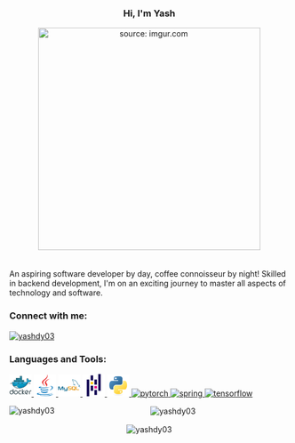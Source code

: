 <h3 align="center">Hi, I'm Yash</h3>
<div id="header" align="center">
  <a href="https://imgur.com/oKGXMYE"><img src="https://i.imgur.com/oKGXMYE.jpg" title="source: imgur.com" height="400" width="400" /></a>
  <p align = "left"><br>An aspiring software developer by day, coffee connoisseur by night! Skilled in backend development, I'm on an exciting journey to master all aspects of technology and software.</p>
<h3 align="left">Connect with me:</h3>
<p align="left">
<a href="https://linkedin.com/in/yashdy03" target="blank"><img align="center" src="https://i.imgur.com/6koHRMo.png" alt="yashdy03" height="30" width="30" /></a>
</p>
<h3 align="left">Languages and Tools:</h3>
<p align="left"> <a href="https://www.docker.com/" target="_blank" rel="noreferrer"> <img src="https://raw.githubusercontent.com/devicons/devicon/master/icons/docker/docker-original-wordmark.svg" alt="docker" width="40" height="40"/> </a> <a href="https://www.java.com" target="_blank" rel="noreferrer"> <img src="https://raw.githubusercontent.com/devicons/devicon/master/icons/java/java-original.svg" alt="java" width="40" height="40"/> </a> <a href="https://www.mysql.com/" target="_blank" rel="noreferrer"> <img src="https://raw.githubusercontent.com/devicons/devicon/master/icons/mysql/mysql-original-wordmark.svg" alt="mysql" width="40" height="40"/> </a> <a href="https://pandas.pydata.org/" target="_blank" rel="noreferrer"> <img src="https://raw.githubusercontent.com/devicons/devicon/2ae2a900d2f041da66e950e4d48052658d850630/icons/pandas/pandas-original.svg" alt="pandas" width="40" height="40"/> </a> <a href="https://www.python.org" target="_blank" rel="noreferrer"> <img src="https://raw.githubusercontent.com/devicons/devicon/master/icons/python/python-original.svg" alt="python" width="40" height="40"/> </a> <a href="https://pytorch.org/" target="_blank" rel="noreferrer"> <img src="https://www.vectorlogo.zone/logos/pytorch/pytorch-icon.svg" alt="pytorch" width="40" height="40"/> </a> <a href="https://spring.io/" target="_blank" rel="noreferrer"> <img src="https://www.vectorlogo.zone/logos/springio/springio-icon.svg" alt="spring" width="40" height="40"/> </a> <a href="https://www.tensorflow.org" target="_blank" rel="noreferrer"> <img src="https://www.vectorlogo.zone/logos/tensorflow/tensorflow-icon.svg" alt="tensorflow" width="40" height="40"/> </a> </p>

<p><img align="left" src="https://github-readme-stats.vercel.app/api/top-langs?username=yashdy03&show_icons=true&locale=en&layout=compact" alt="yashdy03" /></p>

<p>&nbsp;<img align="center" src="https://github-readme-stats.vercel.app/api?username=yashdy03&show_icons=true&locale=en" alt="yashdy03" /></p>

<p><img align="center" src="https://github-readme-streak-stats.herokuapp.com/?user=yashdy03&" alt="yashdy03" /></p>
